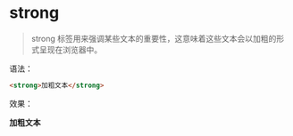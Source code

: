 # strong

> strong 标签用来强调某些文本的重要性，这意味着这些文本会以加粗的形式呈现在浏览器中。

语法：

```html
<strong>加粗文本</strong>
```

效果：

<strong>加粗文本</strong>